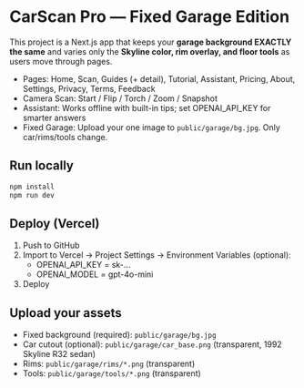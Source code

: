 # CarScan Pro — Fixed Garage Edition

This project is a Next.js app that keeps your **garage background EXACTLY the same**
and varies only the **Skyline color, rim overlay, and floor tools** as users move through pages.

- Pages: Home, Scan, Guides (+ detail), Tutorial, Assistant, Pricing, About, Settings, Privacy, Terms, Feedback
- Camera Scan: Start / Flip / Torch / Zoom / Snapshot
- Assistant: Works offline with built-in tips; set OPENAI_API_KEY for smarter answers
- Fixed Garage: Upload your one image to `public/garage/bg.jpg`. Only car/rims/tools change.

## Run locally
```bash
npm install
npm run dev
```

## Deploy (Vercel)
1) Push to GitHub
2) Import to Vercel → Project Settings → Environment Variables (optional):
   - OPENAI_API_KEY = sk-...
   - OPENAI_MODEL = gpt-4o-mini
3) Deploy

## Upload your assets
- Fixed background (required): `public/garage/bg.jpg`
- Car cutout (optional): `public/garage/car_base.png` (transparent, 1992 Skyline R32 sedan)
- Rims: `public/garage/rims/*.png` (transparent)
- Tools: `public/garage/tools/*.png` (transparent)
